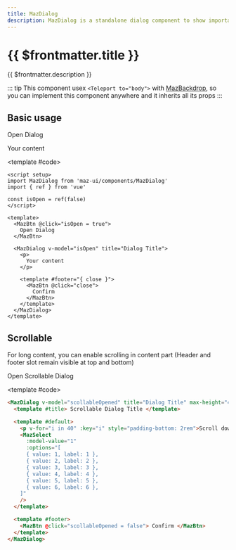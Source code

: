 ```yaml
---
title: MazDialog
description: MazDialog is a standalone dialog component to show important informations to the user or propose specific action. Many options are available. You can hide the header or the footer, full-size layout, differents states etc.
---
```


# {{ $frontmatter.title }}

{{ $frontmatter.description }}

<!--@include: ./../.vitepress/mixins/getting-started.md-->

::: tip
This component usex `<Teleport to="body">` with [MazBackdrop](./maz-backdrop.md), so you can implement this component anywhere and it inherits all its props
:::

## Basic usage

<ComponentDemo expanded>
  <MazBtn @click="isOpen = true">Open Dialog</MazBtn>

  <MazDialog v-model="isOpen" title="Dialog Title">
    <p>
      Your content
    </p>
    <template #footer="{ close }">
      <MazBtn @click="close">
        Confirm
      </MazBtn>
    </template>
  </MazDialog>

<template #code>

```vue
<script setup>
import MazDialog from 'maz-ui/components/MazDialog'
import { ref } from 'vue'

const isOpen = ref(false)
</script>

<template>
  <MazBtn @click="isOpen = true">
    Open Dialog
  </MazBtn>

  <MazDialog v-model="isOpen" title="Dialog Title">
    <p>
      Your content
    </p>

    <template #footer="{ close }">
      <MazBtn @click="close">
        Confirm
      </MazBtn>
    </template>
  </MazDialog>
</template>
```

  </template>
</ComponentDemo>

## Scrollable

For long content, you can enable scrolling in content part (Header and footer slot remain visible at top and bottom)

<ComponentDemo>
  <MazBtn @click="scollableOpened = true">Open Scrollable Dialog</MazBtn>

  <MazDialog v-model="scollableOpened" title="Dialog Title" max-height="400px" scrollable>
    <template #title>
      Scrollable Dialog Title
    </template>
    <template #default>
      <p v-for="i in 40" :key="i" style="padding-bottom: 2rem;">
        Scroll down
      </p>
    </template>
    <template #footer>
      <MazBtn @click="scollableOpened = false">
        Confirm
      </MazBtn>
    </template>
  </MazDialog>

<template #code>

```html
<MazDialog v-model="scollableOpened" title="Dialog Title" max-height="400px" scrollable>
  <template #title> Scrollable Dialog Title </template>

  <template #default>
    <p v-for="i in 40" :key="i" style="padding-bottom: 2rem">Scroll down</p>
    <MazSelect
      :model-value="1"
      :options="[
      { value: 1, label: 1 },
      { value: 2, label: 2 },
      { value: 3, label: 3 },
      { value: 4, label: 4 },
      { value: 5, label: 5 },
      { value: 6, label: 6 },
    ]"
    />
  </template>

  <template #footer>
    <MazBtn @click="scollableOpened = false"> Confirm </MazBtn>
  </template>
</MazDialog>
```

  </template>
</ComponentDemo>

<!--@include: ./../../.vitepress/generated-docs/maz-dialog.doc.md-->

<script setup>
  import { ref } from 'vue'
  const isOpen = ref(false)
  const scollableOpened = ref(false)
</script>

